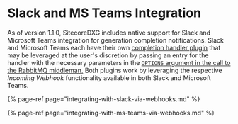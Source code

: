 # Slack and MS Teams Integration

As of version 1.1.0, SitecoreDXG includes native support for Slack and Microsoft Teams integration for generation completion notifications. Slack and Microsoft Teams each have their own [completion handler plugin](../../architecture/plugins/completion-handler-sub-component.md) that may be leveraged at the user's discretion by passing an entry for the handler with the necessary parameters in the [`OPTIONS` argument in the call to the RabbitMQ middleman.](../../getting-started/using-sitecoredxg/using-the-default-rabbitmq-middleman-and-trigger.md) Both plugins work by leveraging the respective _Incoming Webhook_ functionality available in both Slack and Microsoft Teams.

{% page-ref page="integrating-with-slack-via-webhooks.md" %}

{% page-ref page="integrating-with-ms-teams-via-webhooks.md" %}


